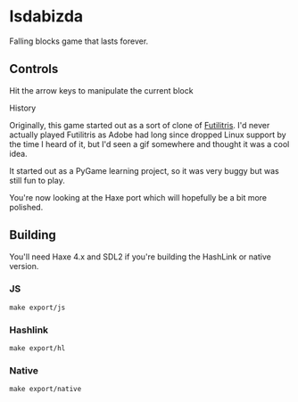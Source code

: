 # Isdabizda

Falling blocks game that lasts forever.

## Controls

Hit the arrow keys to manipulate the current block

History

Originally, this game started out as a sort of clone of
[Futilitris](http://twinbeard.com/140_futilitris). I'd never actually played
Futilitris as Adobe had long since dropped Linux support by the time I heard of
it, but I'd seen a gif somewhere and thought it was a cool idea.

It started out as a PyGame learning project, so it was very buggy but was still
fun to play.

You're now looking at the Haxe port which will hopefully be a bit more polished.

## Building

You'll need Haxe 4.x and SDL2 if you're building the HashLink or native version.

### JS

```
make export/js
```

### Hashlink

```
make export/hl
```

### Native

```
make export/native
```
